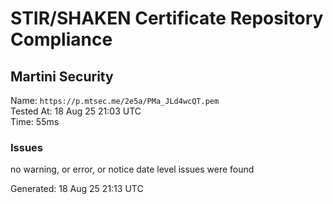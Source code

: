 # STIR/SHAKEN Certificate Repository Compliance

## Martini Security

Name: `https://p.mtsec.me/2e5a/PMa_JLd4wcQT.pem`\
Tested At: 18 Aug 25 21:03 UTC\
Time: 55ms

### Issues

no warning, or error, or notice date level issues were found

Generated: 18 Aug 25 21:13 UTC